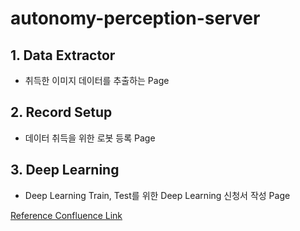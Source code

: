 # autonomy-perception-server

## 1. Data Extractor
- 취득한 이미지 데이터를 추출하는 Page

## 2. Record Setup
- 데이터 취득을 위한 로봇 등록 Page

## 3. Deep Learning
- Deep Learning Train, Test를 위한 Deep Learning 신청서 작성 Page

[Reference Confluence Link](https://neubility.atlassian.net/wiki/spaces/AUT/pages/251986045/Basic+Work+Flow)
